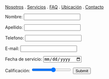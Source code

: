 [Nosotros](./Nosotros.md) . [Servicios](./Servicios.md) . [FAQ](FAQ.md) . [Ubicación](Ubicacion.md) . [Contacto](./Contacto.md)

<form action="https://formspree.io/f/xoqrndrv " method="post">
Nombre: <input type="text" name="name"><br>

Apellido: <input type="text"> 

Telefono: <input type="tel">

E-mail: <input type="text" name="email"><br>

Fecha de servicio: <input type="date">

Calificación: <input type="range" id="vol" name="vol" min="1" max="10">
<input type="submit">
</form>


